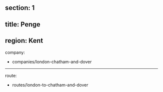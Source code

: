 section: 1
----
title: Penge
----
region: Kent
----
company:
- companies/london-chatham-and-dover
----
route:
- routes/london-to-chatham-and-dover
